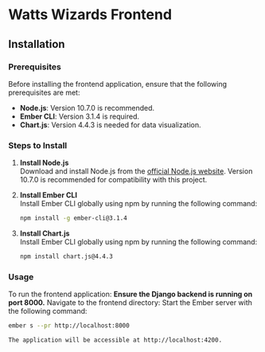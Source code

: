 # Watts Wizards Frontend

## Installation

### Prerequisites
Before installing the frontend application, ensure that the following prerequisites are met:

- **Node.js**: Version 10.7.0 is recommended.
- **Ember CLI**: Version 3.1.4 is required.
- **Chart.js**: Version 4.4.3 is needed for data visualization.

### Steps to Install
1. **Install Node.js**  
   Download and install Node.js from the [official Node.js website](https://nodejs.org/). Version 10.7.0 is recommended for compatibility with this project.

2. **Install Ember CLI**  
   Install Ember CLI globally using npm by running the following command:
   ```bash
   npm install -g ember-cli@3.1.4

3. **Install Chart.js**  
   Install Ember CLI globally using npm by running the following command:
   ```bash
   npm install chart.js@4.4.3

### Usage
To run the frontend application:
**Ensure the Django backend is running on port 8000.**
Navigate to the frontend directory:
Start the Ember server with the following command:
```bash
ember s --pr http://localhost:8000

The application will be accessible at http://localhost:4200.
